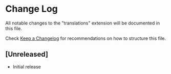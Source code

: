 # Change Log

All notable changes to the "translations" extension will be documented in this file.

Check [Keep a Changelog](http://keepachangelog.com/) for recommendations on how to structure this file.

## [Unreleased]

- Initial release